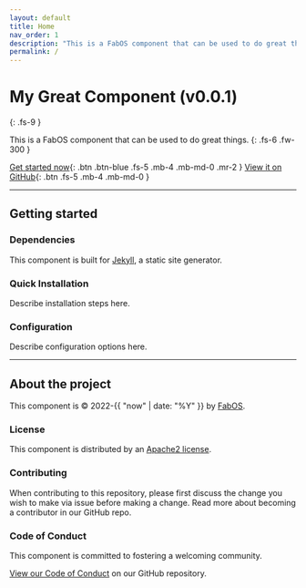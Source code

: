 ```yaml
---
layout: default
title: Home
nav_order: 1
description: "This is a FabOS component that can be used to do great things."
permalink: /
---
```


# My Great Component (v0.0.1)
{: .fs-9 }

This is a FabOS component that can be used to do great things.
{: .fs-6 .fw-300 }

[Get started now](#getting-started){: .btn .btn-blue .fs-5 .mb-4 .mb-md-0 .mr-2 } [View it on GitHub](https://github.com/FabOS-AI/docs-template){: .btn .fs-5 .mb-4 .mb-md-0 }

---

## Getting started

### Dependencies

This component is built for [Jekyll](https://jekyllrb.com), a static site generator.

### Quick Installation

Describe installation steps here.

### Configuration

Describe configuration options here.

---

## About the project

This component is &copy; 2022-{{ "now" | date: "%Y" }} by [FabOS](https://github.com/FabOS-AI).

### License

This component is distributed by an [Apache2 license](https://github.com/ipamaas/test-just-the-docs/tree/master/LICENSE).

### Contributing

When contributing to this repository, please first discuss the change you wish to make via issue before making a change. 
Read more about becoming a contributor in our GitHub repo.

### Code of Conduct

This component is committed to fostering a welcoming community.

[View our Code of Conduct](https://github.com/FabOS-AI/docs-template/tree/master/.github/CODE_OF_CONDUCT.md) on our GitHub repository.